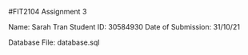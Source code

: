 #FIT2104 Assignment 3

Name: Sarah Tran
Student ID: 30584930
Date of Submission: 31/10/21


Database File: database.sql
